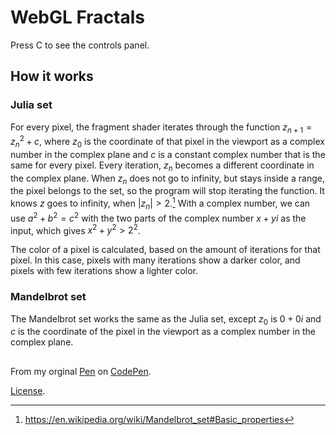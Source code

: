 # WebGL Fractals

Press C to see the controls panel.

## How it works
### Julia set
For every pixel, the fragment shader iterates through the function $z_{n+1}=z_n^2+c$, where $z_0$ is the coordinate of that pixel in the viewport as a complex number in the complex plane and $c$ is a constant complex number that is the same for every pixel. Every iteration, $z_n$ becomes a different coordinate in the complex plane. When $z_n$ does not go to infinity, but stays inside a range, the pixel belongs to the set, so the program will stop iterating the function. It knows $z$ goes to infinity, when $|z_n|\gt2$.[^1] With a complex number, we can use $a^2+b^2=c^2$ with the two parts of the complex number $x+yi$ as the input, which gives $x^2+y^2 \gt 2^2$.

The color of a pixel is calculated, based on the amount of iterations for that pixel. In this case, pixels with many iterations show a darker color, and pixels with few iterations show a lighter color.

### Mandelbrot set
The Mandelbrot set works the same as the Julia set, except $z_0$ is $0 + 0i$ and $c$ is the coordinate of the pixel in the viewport as a complex number in the complex plane.

##
From my orginal [Pen](https://codepen.io/Thijn09/pen/Jjzgmgp) on [CodePen](https://codepen.io).

[License](https://codepen.io/license/pen/Jjzgmgp).


[^1]: https://en.wikipedia.org/wiki/Mandelbrot_set#Basic_properties
